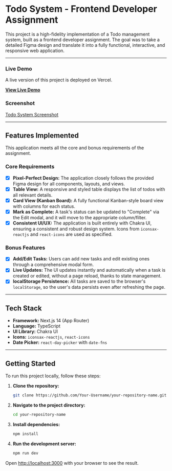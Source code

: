 # Todo System - Frontend Developer Assignment

This project is a high-fidelity implementation of a Todo management system, built as a frontend developer assignment. The goal was to take a detailed Figma design and translate it into a fully functional, interactive, and responsive web application.

---

### **Live Demo**

A live version of this project is deployed on Vercel.

**[View Live Demo](https://todo-board-assignment.vercel.app/)**

### **Screenshot**

[Todo System Screenshot](./public/screenshot.png)

---

## Features Implemented

This application meets all the core and bonus requirements of the assignment.

### Core Requirements

- [x] **Pixel-Perfect Design:** The application closely follows the provided Figma design for all components, layouts, and views.
- [x] **Table View:** A responsive and styled table displays the list of todos with all relevant details.
- [x] **Card View (Kanban Board):** A fully functional Kanban-style board view with columns for each status.
- [x] **Mark as Complete:** A task's status can be updated to "Complete" via the Edit modal, and it will move to the appropriate column/filter.
- [x] **Consistent UI/UX:** The application is built entirely with Chakra UI, ensuring a consistent and robust design system. Icons from `iconsax-reactjs` and `react-icons` are used as specified.

### Bonus Features

- [x] **Add/Edit Tasks:** Users can add new tasks and edit existing ones through a comprehensive modal form.
- [x] **Live Updates:** The UI updates instantly and automatically when a task is created or edited, without a page reload, thanks to state management.
- [x] **localStorage Persistence:** All tasks are saved to the browser's `localStorage`, so the user's data persists even after refreshing the page.

---

## Tech Stack

- **Framework:** Next.js 14 (App Router)
- **Language:** TypeScript
- **UI Library:** Chakra UI
- **Icons:** `iconsax-reactjs`, `react-icons`
- **Date Picker:** `react-day-picker` with `date-fns`

---

## Getting Started

To run this project locally, follow these steps:

1.  **Clone the repository:**

    ```bash
    git clone https://github.com/Your-Username/your-repository-name.git
    ```

2.  **Navigate to the project directory:**

    ```bash
    cd your-repository-name
    ```

3.  **Install dependencies:**

    ```bash
    npm install
    ```

4.  **Run the development server:**
    ```bash
    npm run dev
    ```

Open [http://localhost:3000](http://localhost:3000) with your browser to see the result.
